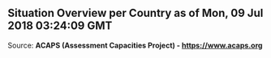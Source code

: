 ## Situation Overview per Country as of Mon, 09 Jul 2018 03:24:09 GMT

Source: **ACAPS (Assessment Capacities Project) - https://www.acaps.org**